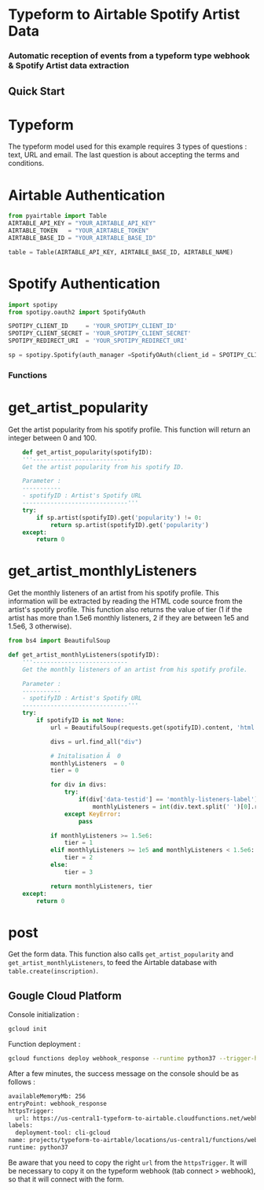 # Typeform to Airtable Spotify Artist Data

### Automatic reception of events from a typeform type webhook &amp; Spotify Artist data extraction

## Quick Start

# Typeform

The typeform model used for this example requires 3 types of questions : text, URL and email. The last question is about accepting the terms and conditions. 

# Airtable Authentication 

```python
from pyairtable import Table
AIRTABLE_API_KEY = "YOUR_AIRTABLE_API_KEY"
AIRTABLE_TOKEN   = "YOUR_AIRTABLE_TOKEN"
AIRTABLE_BASE_ID = "YOUR_AIRTABLE_BASE_ID"

table = Table(AIRTABLE_API_KEY, AIRTABLE_BASE_ID, AIRTABLE_NAME)
```

# Spotify Authentication

```python
import spotipy
from spotipy.oauth2 import SpotifyOAuth

SPOTIPY_CLIENT_ID     = 'YOUR_SPOTIPY_CLIENT_ID'
SPOTIPY_CLIENT_SECRET = 'YOUR_SPOTIPY_CLIENT_SECRET'
SPOTIPY_REDIRECT_URI  = 'YOUR_SPOTIPY_REDIRECT_URI'

sp = spotipy.Spotify(auth_manager =SpotifyOAuth(client_id = SPOTIPY_CLIENT_ID, client_secret = SPOTIPY_CLIENT_SECRET, redirect_uri = SPOTIPY_REDIRECT_URI)) 
```

### Functions 

# get_artist_popularity

Get the artist popularity from his spotify profile. This function will return an integer between 0 and 100. 

```python
	def get_artist_popularity(spotifyID): 
    '''---------------------------
    Get the artist popularity from his spotify ID.

    Parameter :
    -----------
    - spotifyID : Artist's Spotify URL
    ------------------------------'''
    try:
        if sp.artist(spotifyID).get('popularity') != 0:
            return sp.artist(spotifyID).get('popularity')
    except:
        return 0

```

# get_artist_monthlyListeners

Get the monthly listeners of an artist from his spotify profile. This information will be extracted by reading the HTML code source from the artist's spotify profile. This function also returns the value of tier (1 if the artist has more than 1.5e6 monthly listeners, 2 if they are between 1e5 and 1.5e6, 3 otherwise).


```python
from bs4 import BeautifulSoup

def get_artist_monthlyListeners(spotifyID):
    '''---------------------------
    Get the monthly listeners of an artist from his spotify profile.

    Parameter :
    -----------
    - spotifyID : Artist's Spotify URL
    ------------------------------'''
    try:
        if spotifyID is not None: 
            url = BeautifulSoup(requests.get(spotifyID).content, 'html.parser')

            divs = url.find_all("div")

            # Initalisation Ã  0
            monthlyListeners  = 0 
            tier = 0

            for div in divs:
	            try:
		            if(div['data-testid'] == 'monthly-listeners-label'):
			            monthlyListeners = int(div.text.split(' ')[0].replace(',',''))
	            except KeyError: 
		            pass

            if monthlyListeners >= 1.5e6:
	            tier = 1
            elif monthlyListeners >= 1e5 and monthlyListeners < 1.5e6:
	            tier = 2
            else:
	            tier = 3

            return monthlyListeners, tier 
    except:
        return 0

```

# post

Get the form data. This function also calls ```get_artist_popularity``` and ```get_artist_monthlyListeners```, to feed the Airtable database with ```table.create(inscription)```. 


## Gougle Cloud Platform

Console initialization :

```Bash
gcloud init
```

Function deployment :

```Bash
gcloud functions deploy webhook_response --runtime python37 --trigger-http 
```

After a few minutes, the success message on the console should be as follows :

```Bash
availableMemoryMb: 256
entryPoint: webhook_response
httpsTrigger:
  url: https://us-central1-typeform-to-airtable.cloudfunctions.net/webhook_response
labels:
  deployment-tool: cli-gcloud
name: projects/typeform-to-airtable/locations/us-central1/functions/webhook_response
runtime: python37
```

Be aware that you need to copy the right `url` from the `httpsTrigger`. It will be necessary to copy it on the typeform webhook (tab connect > webhook), so that it will connect with the form. 
